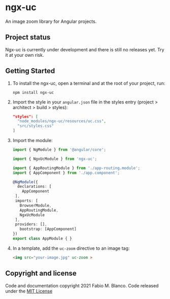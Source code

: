 # ngx-uc #

An image zoom library for Angular projects.

## Project status ##

Ngx-uc is currently under development and there is still no releases yet. Try it at your own risk.

## Getting Started ##

1. To install the ngx-uc, open a terminal and at the root of your project, run:
   ```shell
   npm install ngx-uc
   ```
2. Import the style in your `angular.json` file in the styles entry (project > architect > build > styles):
   ```json
   "styles": [
     "node_modules/ngx-uc/resources/uc.css",
     "src/styles.css"
   ]
   ```
   
3. Import the module:
   ```typescript
   import { NgModule } from '@angular/core';

   import { NgxUcModule } from 'ngx-uc';

   import { AppRoutingModule } from './app-routing.module';
   import { AppComponent } from './app.component';

   @NgModule({
     declarations: [
       AppComponent
    ],
    imports: [
      BrowserModule,
      AppRoutingModule,
      NgxUcModule
    ],
    providers: [],
      bootstrap: [AppComponent]
   })
   export class AppModule { }
   ```
   
4. In a template, add the `uc-zoom` directive to an image tag:
   ```html
   <img src="your-image.jpg" uc-zoom >
   ```

## Copyright and license ##

Code and documentation copyright 2021 Fabio M. Blanco. Code released under the
[MIT License](https://github.com/fabio-blanco/ngx-uc/blob/master/LICENSE)

